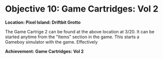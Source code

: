 # Objective 10: Game Cartridges: Vol 2
**Location: Pixel Island: Driftbit Grotto**  

The Game Cartrige 2 can be found at the above location at 3/20.
It can be started anytime from the "Items" section in the game.
This starts a Gameboy simulator with the game. Effectively 



**Achievement: Game Cartridges: Vol 2**
<!--stackedit_data:
eyJoaXN0b3J5IjpbLTEwOTU3MDI3NjIsOTUzMzI1Mjc0LC0yMD
EwMTkyNjNdfQ==
-->